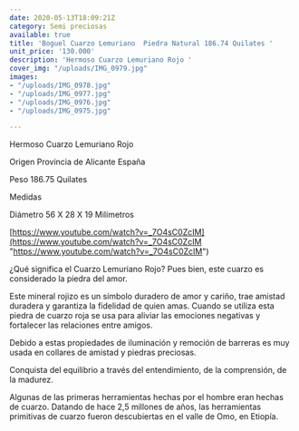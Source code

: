 ```yaml
---
date: 2020-05-13T18:09:21Z
category: Semi preciosas
available: true
title: 'Boguel Cuarzo Lemuriano  Piedra Natural 186.74 Quilates '
unit_price: '130.000'
description: 'Hermoso Cuarzo Lemuriano Rojo '
cover_img: "/uploads/IMG_0979.jpg"
images:
- "/uploads/IMG_0978.jpg"
- "/uploads/IMG_0977.jpg"
- "/uploads/IMG_0976.jpg"
- "/uploads/IMG_0975.jpg"

---
```

Hermoso Cuarzo Lemuriano Rojo 

Origen Provincia de Alicante España 

Peso 186.75 Quilates 

Medidas 

Diámetro 56 X 28 X 19 Milímetros 

[https://www.youtube.com/watch?v=_7O4sC0ZcIM](https://www.youtube.com/watch?v=_7O4sC0ZcIM "https://www.youtube.com/watch?v=_7O4sC0ZcIM")

¿Qué significa el Cuarzo Lemuriano Rojo? Pues bien, este cuarzo es considerado la piedra del amor.

Este mineral rojizo es un símbolo duradero de amor y cariño, trae amistad duradera y garantiza la fidelidad de quien amas. Cuando se utiliza esta piedra de cuarzo roja se usa para aliviar las emociones negativas y fortalecer las relaciones entre amigos.

Debido a estas propiedades de iluminación y remoción de barreras es muy usada en collares de amistad y piedras preciosas.

Conquista del equilibrio a través del entendimiento, de la comprensión, de la madurez.

Algunas de las primeras herramientas hechas por el hombre eran hechas de cuarzo. Datando de hace 2,5 millones de años, las herramientas primitivas de cuarzo fueron descubiertas en el valle de Omo, en Etiopía.